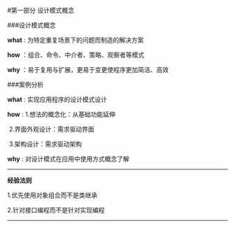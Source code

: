 #第一部分 设计模式概念



###设计模式概念

**what** : 为特定重复场景下的问题而制造的解决方案

**how** ：组合、命令、中介者、策略、观察者等模式

**why** ：易于复用与扩展，更易于变更使程序更加简洁、高效



###案例分析

**what** : 实现应用程序的设计模式设计

**how** :  1.想法的概念化：从基础功能延伸

​           2.界面外观设计：需求驱动界面

​           3.架构设计：需求驱动架构

**why** : 对设计模式在应用中使用方式概念了解





------

**经验法则**

1.优先使用对象组合而不是类继承

2.针对接口编程而不是针对实现编程

------


